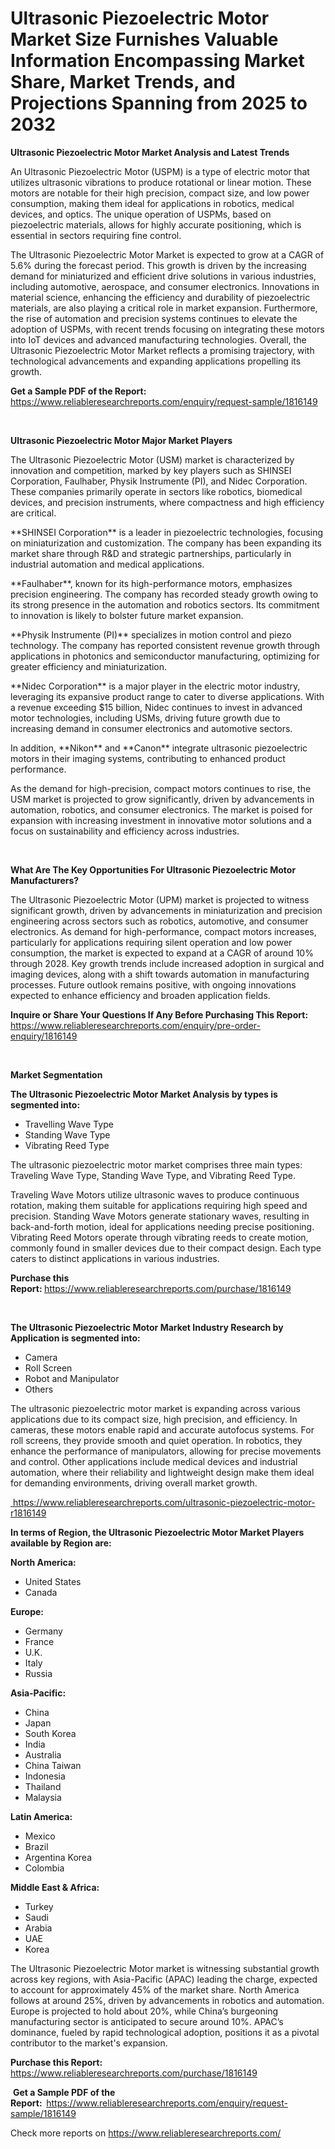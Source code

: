 <p><h1>Ultrasonic Piezoelectric Motor Market Size Furnishes Valuable Information Encompassing Market Share, Market Trends, and Projections Spanning from 2025 to 2032</h1></p><p><strong>Ultrasonic Piezoelectric Motor Market Analysis and Latest Trends</strong></p>
<p><p>An Ultrasonic Piezoelectric Motor (USPM) is a type of electric motor that utilizes ultrasonic vibrations to produce rotational or linear motion. These motors are notable for their high precision, compact size, and low power consumption, making them ideal for applications in robotics, medical devices, and optics. The unique operation of USPMs, based on piezoelectric materials, allows for highly accurate positioning, which is essential in sectors requiring fine control.</p><p>The Ultrasonic Piezoelectric Motor Market is expected to grow at a CAGR of 5.6% during the forecast period. This growth is driven by the increasing demand for miniaturized and efficient drive solutions in various industries, including automotive, aerospace, and consumer electronics. Innovations in material science, enhancing the efficiency and durability of piezoelectric materials, are also playing a critical role in market expansion. Furthermore, the rise of automation and precision systems continues to elevate the adoption of USPMs, with recent trends focusing on integrating these motors into IoT devices and advanced manufacturing technologies. Overall, the Ultrasonic Piezoelectric Motor Market reflects a promising trajectory, with technological advancements and expanding applications propelling its growth.</p></p>
<p><strong>Get a Sample PDF of the Report:&nbsp;</strong> <a href="https://www.reliableresearchreports.com/enquiry/request-sample/1816149?utm_campaign=3079&utm_medium=2&utm_source=Github&utm_content=ia&utm_term=10042025&utm_id=ultrasonic-piezoelectric-motor">https://www.reliableresearchreports.com/enquiry/request-sample/1816149</a></p>
<p>&nbsp;</p>
<p><strong>Ultrasonic Piezoelectric Motor Major Market Players</strong></p>
<p><p>The Ultrasonic Piezoelectric Motor (USM) market is characterized by innovation and competition, marked by key players such as SHINSEI Corporation, Faulhaber, Physik Instrumente (PI), and Nidec Corporation. These companies primarily operate in sectors like robotics, biomedical devices, and precision instruments, where compactness and high efficiency are critical.</p><p>**SHINSEI Corporation** is a leader in piezoelectric technologies, focusing on miniaturization and customization. The company has been expanding its market share through R&D and strategic partnerships, particularly in industrial automation and medical applications. </p><p>**Faulhaber**, known for its high-performance motors, emphasizes precision engineering. The company has recorded steady growth owing to its strong presence in the automation and robotics sectors. Its commitment to innovation is likely to bolster future market expansion.</p><p>**Physik Instrumente (PI)** specializes in motion control and piezo technology. The company has reported consistent revenue growth through applications in photonics and semiconductor manufacturing, optimizing for greater efficiency and miniaturization.</p><p>**Nidec Corporation** is a major player in the electric motor industry, leveraging its expansive product range to cater to diverse applications. With a revenue exceeding $15 billion, Nidec continues to invest in advanced motor technologies, including USMs, driving future growth due to increasing demand in consumer electronics and automotive sectors.</p><p>In addition, **Nikon** and **Canon** integrate ultrasonic piezoelectric motors in their imaging systems, contributing to enhanced product performance. </p><p>As the demand for high-precision, compact motors continues to rise, the USM market is projected to grow significantly, driven by advancements in automation, robotics, and consumer electronics. The market is poised for expansion with increasing investment in innovative motor solutions and a focus on sustainability and efficiency across industries.</p></p>
<p>&nbsp;</p>
<p><strong>What Are The Key Opportunities For Ultrasonic Piezoelectric Motor Manufacturers?</strong></p>
<p><p>The Ultrasonic Piezoelectric Motor (UPM) market is projected to witness significant growth, driven by advancements in miniaturization and precision engineering across sectors such as robotics, automotive, and consumer electronics. As demand for high-performance, compact motors increases, particularly for applications requiring silent operation and low power consumption, the market is expected to expand at a CAGR of around 10% through 2028. Key growth trends include increased adoption in surgical and imaging devices, along with a shift towards automation in manufacturing processes. Future outlook remains positive, with ongoing innovations expected to enhance efficiency and broaden application fields.</p></p>
<p><strong>Inquire or Share Your Questions If Any Before Purchasing This Report:</strong> <a href="https://www.reliableresearchreports.com/enquiry/pre-order-enquiry/1816149?utm_campaign=3079&utm_medium=2&utm_source=Github&utm_content=ia&utm_term=10042025&utm_id=ultrasonic-piezoelectric-motor">https://www.reliableresearchreports.com/enquiry/pre-order-enquiry/1816149</a></p>
<p>&nbsp;</p>
<p><strong>Market Segmentation</strong></p>
<p><strong>The Ultrasonic Piezoelectric Motor Market Analysis by types is segmented into:</strong></p>
<p><ul><li>Travelling Wave Type</li><li>Standing Wave Type</li><li>Vibrating Reed Type</li></ul></p>
<p><p>The ultrasonic piezoelectric motor market comprises three main types: Traveling Wave Type, Standing Wave Type, and Vibrating Reed Type. </p><p>Traveling Wave Motors utilize ultrasonic waves to produce continuous rotation, making them suitable for applications requiring high speed and precision. Standing Wave Motors generate stationary waves, resulting in back-and-forth motion, ideal for applications needing precise positioning. Vibrating Reed Motors operate through vibrating reeds to create motion, commonly found in smaller devices due to their compact design. Each type caters to distinct applications in various industries.</p></p>
<p><strong>Purchase this Report:&nbsp;</strong><a href="https://www.reliableresearchreports.com/purchase/1816149?utm_campaign=3079&utm_medium=2&utm_source=Github&utm_content=ia&utm_term=10042025&utm_id=ultrasonic-piezoelectric-motor">https://www.reliableresearchreports.com/purchase/1816149</a></p>
<p>&nbsp;</p>
<p><strong>The Ultrasonic Piezoelectric Motor Market Industry Research by Application is segmented into:</strong></p>
<p><ul><li>Camera</li><li>Roll Screen</li><li>Robot and Manipulator</li><li>Others</li></ul></p>
<p><p>The ultrasonic piezoelectric motor market is expanding across various applications due to its compact size, high precision, and efficiency. In cameras, these motors enable rapid and accurate autofocus systems. For roll screens, they provide smooth and quiet operation. In robotics, they enhance the performance of manipulators, allowing for precise movements and control. Other applications include medical devices and industrial automation, where their reliability and lightweight design make them ideal for demanding environments, driving overall market growth.</p></p>
<p><a href="https://www.reliableresearchreports.com/ultrasonic-piezoelectric-motor-r1816149?utm_campaign=3079&utm_medium=2&utm_source=Github&utm_content=ia&utm_term=10042025&utm_id=ultrasonic-piezoelectric-motor">&nbsp;https://www.reliableresearchreports.com/ultrasonic-piezoelectric-motor-r1816149</a></p>
<p><strong>In terms of Region, the Ultrasonic Piezoelectric Motor Market Players available by Region are:</strong></p>
<p>
    <p> <strong> North America: </strong>
        <ul>
            <li>United States</li>
            <li>Canada</li>
        </ul>
        </p> 
    <p> <strong> Europe: </strong>
        <ul>
            <li>Germany</li>
            <li>France</li>
            <li>U.K.</li>
            <li>Italy</li>
            <li>Russia</li>
        </ul>
        </p> 
    <p> <strong> Asia-Pacific: </strong>
        <ul>
            <li>China</li>
            <li>Japan</li>
            <li>South Korea</li>
            <li>India</li>
            <li>Australia</li>
            <li>China Taiwan</li>
            <li>Indonesia</li>
            <li>Thailand</li>
            <li>Malaysia</li>
        </ul>
        </p> 
    <p> <strong> Latin America: </strong>
        <ul>
            <li>Mexico</li>
            <li>Brazil</li>
            <li>Argentina Korea</li>
            <li>Colombia</li>
        </ul>
        </p> 
    <p> <strong> Middle East & Africa: </strong>
        <ul>
            <li>Turkey</li>
            <li>Saudi</li>
            <li>Arabia</li>
            <li>UAE</li>
            <li>Korea</li>
        </ul>
    </p>
    </p>
<p><p>The Ultrasonic Piezoelectric Motor market is witnessing substantial growth across key regions, with Asia-Pacific (APAC) leading the charge, expected to account for approximately 45% of the market share. North America follows at around 25%, driven by advancements in robotics and automation. Europe is projected to hold about 20%, while China’s burgeoning manufacturing sector is anticipated to secure around 10%. APAC’s dominance, fueled by rapid technological adoption, positions it as a pivotal contributor to the market's expansion.</p></p>
<p><strong>Purchase this Report: </strong><a href="https://www.reliableresearchreports.com/purchase/1816149?utm_campaign=3079&utm_medium=2&utm_source=Github&utm_content=ia&utm_term=10042025&utm_id=ultrasonic-piezoelectric-motor">https://www.reliableresearchreports.com/purchase/1816149</a></p>
<p>&nbsp;<strong>Get a Sample PDF of the Report:&nbsp;&nbsp;</strong><a href="https://www.reliableresearchreports.com/enquiry/request-sample/1816149?utm_campaign=3079&utm_medium=2&utm_source=Github&utm_content=ia&utm_term=10042025&utm_id=ultrasonic-piezoelectric-motor">https://www.reliableresearchreports.com/enquiry/request-sample/1816149</a></p>
<p><strong></strong></p>
<p>Check more reports on <a href="https://www.reliableresearchreports.com/?utm_campaign=3079&utm_medium=2&utm_source=Github&utm_content=ia&utm_term=10042025&utm_id=ultrasonic-piezoelectric-motor">https://www.reliableresearchreports.com/</a></p>